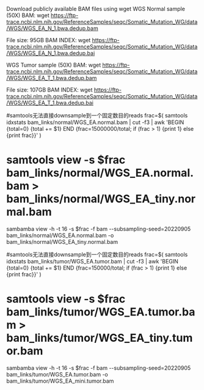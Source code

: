 Download publicly available BAM files using wget
WGS Normal sample (50X)
BAM: wget https://ftp-trace.ncbi.nlm.nih.gov/ReferenceSamples/seqc/Somatic_Mutation_WG/data/WGS/WGS_EA_N_1.bwa.dedup.bam

File size: 95GB
BAM INDEX: wget https://ftp-trace.ncbi.nlm.nih.gov/ReferenceSamples/seqc/Somatic_Mutation_WG/data/WGS/WGS_EA_N_1.bwa.dedup.bai

WGS Tumor sample (50X)
BAM: wget https://ftp-trace.ncbi.nlm.nih.gov/ReferenceSamples/seqc/Somatic_Mutation_WG/data/WGS/WGS_EA_T_1.bwa.dedup.bam

File size: 107GB
BAM INDEX: wget https://ftp-trace.ncbi.nlm.nih.gov/ReferenceSamples/seqc/Somatic_Mutation_WG/data/WGS/WGS_EA_T_1.bwa.dedup.bai

#samtools无法直接downsample到一个固定数目的reads
frac=$( samtools idxstats bam_links/normal/WGS_EA.normal.bam | cut -f3 | awk 'BEGIN {total=0} {total += $1} END {frac=15000000/total; if (frac > 1) {print 1} else {print frac}}' )
# samtools view -s $frac bam_links/normal/WGS_EA.normal.bam > bam_links/normal/WGS_EA_tiny.normal.bam
sambamba view -h -t 16 -s $frac -f bam --subsampling-seed=20220905 bam_links/normal/WGS_EA.normal.bam -o bam_links/normal/WGS_EA_tiny.normal.bam

#samtools无法直接downsample到一个固定数目的reads
frac=$( samtools idxstats bam_links/tumor/WGS_EA.tumor.bam | cut -f3 | awk 'BEGIN {total=0} {total += $1} END {frac=150000/total; if (frac > 1) {print 1} else {print frac}}' )
# samtools view -s $frac bam_links/tumor/WGS_EA.tumor.bam > bam_links/tumor/WGS_EA_tiny.tumor.bam
sambamba view -h -t 16 -s $frac -f bam --subsampling-seed=20220905 bam_links/tumor/WGS_EA.tumor.bam -o bam_links/tumor/WGS_EA_mini.tumor.bam